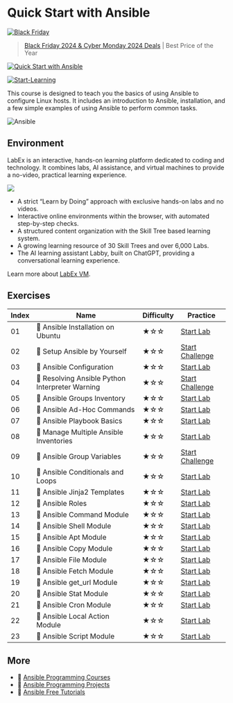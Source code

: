 # Quick Start with Ansible

[![Black Friday](https://file.labex.io/images/labex-bf24.png)](https://labex.io/pricing)

> [Black Friday 2024 & Cyber Monday 2024 Deals](https://labex.io/pricing) | Best Price of the Year

[![Quick Start with Ansible](https://cover-creator.appbot.io/quick-start-with-ansible.png)](https://labex.io/courses/quick-start-with-ansible)

[![Start-Learning](https://img.shields.io/badge/Start-Learning-whitesmoke?style=for-the-badge)](https://labex.io/courses/quick-start-with-ansible)

This course is designed to teach you the basics of using Ansible to configure Linux hosts. It includes an introduction to Ansible, installation, and a few simple examples of using Ansible to perform common tasks.

![Ansible](https://img.shields.io/badge/Ansible-whitesmoke?style=for-the-badge&logo=ansible)


## Environment

LabEx is an interactive, hands-on learning platform dedicated to coding and technology. It combines labs, AI assistance, and virtual machines to provide a no-video, practical learning experience.

![](https://tutorial-screenshot.getvm.io/images/vm-1725247253.png)

- A strict “Learn by Doing” approach with exclusive hands-on labs and no videos.
- Interactive online environments within the browser, with automated step-by-step checks.
- A structured content organization with the Skill Tree based learning system.
- A growing learning resource of 30 Skill Trees and over 6,000 Labs.
- The AI learning assistant Labby, built on ChatGPT, providing a conversational learning experience.

Learn more about [LabEx VM](https://support.labex.io/using-labex/virtual-machine).

## Exercises

|   Index | Name                                           | Difficulty   | Practice                                                                                                                        |
|---------|------------------------------------------------|--------------|---------------------------------------------------------------------------------------------------------------------------------|
|      01 | 📖 Ansible Installation on Ubuntu               | ★☆☆          | <a target='_blank' href='https://labex.io/tutorials/ansible-ansible-installation-on-ubuntu-67172'>Start Lab</a>                 |
|      02 | 🎯 Setup Ansible by Yourself                    | ★☆☆          | <a target='_blank' href='https://labex.io/labs/ansible-setup-ansible-by-yourself-390383'>Start Challenge</a>                    |
|      03 | 📖 Ansible Configuration                        | ★☆☆          | <a target='_blank' href='https://labex.io/tutorials/ansible-ansible-configuration-390437'>Start Lab</a>                         |
|      04 | 🎯 Resolving Ansible Python Interpreter Warning | ★☆☆          | <a target='_blank' href='https://labex.io/labs/ansible-resolving-ansible-python-interpreter-warning-390490'>Start Challenge</a> |
|      05 | 📖 Ansible Groups Inventory                     | ★☆☆          | <a target='_blank' href='https://labex.io/tutorials/ansible-ansible-groups-inventory-290160'>Start Lab</a>                      |
|      06 | 📖 Ansible Ad-Hoc Commands                      | ★☆☆          | <a target='_blank' href='https://labex.io/tutorials/ansible-ansible-ad-hoc-commands-390441'>Start Lab</a>                       |
|      07 | 📖 Ansible Playbook Basics                      | ★☆☆          | <a target='_blank' href='https://labex.io/tutorials/ansible-ansible-playbook-basics-390426'>Start Lab</a>                       |
|      08 | 📖 Manage Multiple Ansible Inventories          | ★☆☆          | <a target='_blank' href='https://labex.io/tutorials/ansible-manage-multiple-ansible-inventories-290193'>Start Lab</a>           |
|      09 | 🎯 Ansible Group Variables                      | ★☆☆          | <a target='_blank' href='https://labex.io/labs/ansible-ansible-group-variables-96690'>Start Challenge</a>                       |
|      10 | 📖 Ansible Conditionals and Loops               | ★☆☆          | <a target='_blank' href='https://labex.io/tutorials/ansible-ansible-conditionals-and-loops-390455'>Start Lab</a>                |
|      11 | 📖 Ansible Jinja2 Templates                     | ★☆☆          | <a target='_blank' href='https://labex.io/tutorials/ansible-ansible-jinja2-templates-390470'>Start Lab</a>                      |
|      12 | 📖 Ansible Roles                                | ★☆☆          | <a target='_blank' href='https://labex.io/tutorials/ansible-ansible-roles-390467'>Start Lab</a>                                 |
|      13 | 📖 Ansible Command Module                       | ★☆☆          | <a target='_blank' href='https://labex.io/tutorials/ansible-ansible-command-module-290161'>Start Lab</a>                        |
|      14 | 📖 Ansible Shell Module                         | ★☆☆          | <a target='_blank' href='https://labex.io/tutorials/ansible-ansible-shell-module-289409'>Start Lab</a>                          |
|      15 | 📖 Ansible Apt Module                           | ★☆☆          | <a target='_blank' href='https://labex.io/tutorials/ansible-ansible-apt-module-289651'>Start Lab</a>                            |
|      16 | 📖 Ansible Copy Module                          | ★☆☆          | <a target='_blank' href='https://labex.io/tutorials/ansible-ansible-copy-module-289653'>Start Lab</a>                           |
|      17 | 📖 Ansible File Module                          | ★☆☆          | <a target='_blank' href='https://labex.io/tutorials/ansible-ansible-file-module-289654'>Start Lab</a>                           |
|      18 | 📖 Ansible Fetch Module                         | ★☆☆          | <a target='_blank' href='https://labex.io/tutorials/ansible-ansible-fetch-module-290159'>Start Lab</a>                          |
|      19 | 📖 Ansible get_url Module                       | ★☆☆          | <a target='_blank' href='https://labex.io/tutorials/ansible-ansible-get-url-module-290188'>Start Lab</a>                        |
|      20 | 📖 Ansible Stat Module                          | ★☆☆          | <a target='_blank' href='https://labex.io/tutorials/ansible-ansible-stat-module-290192'>Start Lab</a>                           |
|      21 | 📖 Ansible Cron Module                          | ★☆☆          | <a target='_blank' href='https://labex.io/tutorials/ansible-ansible-cron-module-290157'>Start Lab</a>                           |
|      22 | 📖 Ansible Local Action Module                  | ★☆☆          | <a target='_blank' href='https://labex.io/tutorials/ansible-ansible-local-action-module-290189'>Start Lab</a>                   |
|      23 | 📖 Ansible Script Module                        | ★☆☆          | <a target='_blank' href='https://labex.io/tutorials/ansible-ansible-script-module-289411'>Start Lab</a>                         |

## More

- 🔗 [Ansible Programming Courses](https://github.com/labex-labs/awesome-programming-courses)
- 🔗 [Ansible Programming Projects](https://github.com/labex-labs/awesome-programming-projects)
- 🔗 [Ansible Free Tutorials](https://github.com/labex-labs/ansible-free-tutorials)

